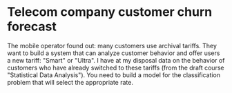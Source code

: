# Telecom company customer churn forecast
The mobile operator found out: many customers use archival tariffs. They want to build a system that can analyze customer behavior and offer users a new tariff: "Smart" or "Ultra". I have at my disposal data on the behavior of customers who have already switched to these tariffs (from the draft course "Statistical Data Analysis"). You need to build a model for the classification problem that will select the appropriate rate.
